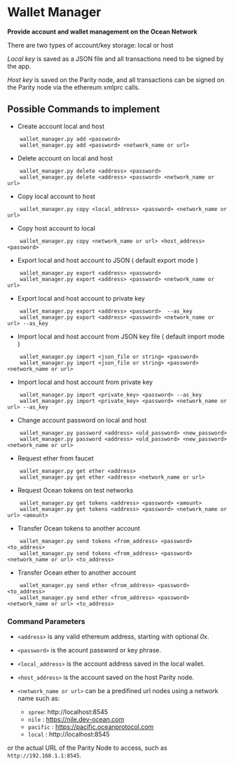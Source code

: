 # Wallet Manager

**Provide account and wallet management on the Ocean Network**

There are two types of account/key storage: local or host

*Local key* is saved as a JSON file and all transactions need to be signed by the app.

*Host key* is saved on the Parity node, and all transactions can be signed on the Parity node via the ethereum xmlprc calls.


## Possible Commands to implement

*  Create account local and host
```
    wallet_manager.py add <password>
    wallet_manager.py add <password> <network_name or url>
```

*  Delete account on local and host
```
    wallet_manager.py delete <address> <password>
    wallet_manager.py delete <address> <password> <network_name or url>
```

*  Copy local account to host
```
    wallet_manager.py copy <local_address> <password> <network_name or url>
```

*  Copy host account to local
```
    wallet_manager.py copy <network_name or url> <host_address> <password>
```

*  Export local and host account to JSON ( default export mode )
```
    wallet_manager.py export <address> <password>
    wallet_manager.py export <address> <password> <network_name or url>
```

*  Export local and host account to private key
```
    wallet_manager.py export <address> <password>  --as_key
    wallet_manager.py export <address> <password> <network_name or url> --as_key
```

*  Import local and host account from JSON key file ( default import mode )
```
    wallet_manager.py import <json_file or string> <password>
    wallet_manager.py import <json_file or string> <password> <network_name or url>
```

*  Import local and host account from private key
```
    wallet_manager.py import <private_key> <password> --as_key
    wallet_manager.py import <private_key> <password> <network_name or url> --as_key
```

*  Change account password on local and host
```
    wallet_manager.py password <address> <old_password> <new_password>
    wallet_manager.py password <address> <old_password> <new_password> <network_name or url>
```

*  Request ether from faucet
```
    wallet_manager.py get ether <address>
    wallet_manager.py get ether <address> <network_name or url>
```

*  Request Ocean tokens on test networks
```
    wallet_manager.py get tokens <address> <password> <amount>
    wallet_manager.py get tokens <address> <password> <network_name or url> <amount>
```

*  Transfer Ocean tokens to another account
```
    wallet_manager.py send tokens <from_address> <password> <to_address>
    wallet_manager.py send tokens <from_address> <password> <network_name or url> <to_address>
```

*  Transfer Ocean ether to another account
```
    wallet_manager.py send ether <from_address> <password> <to_address>
    wallet_manager.py send ether <from_address> <password> <network_name or url> <to_address>
```


### Command Parameters

*  `<address>` is any valid ethereum address, starting with optional _0x_.
*  `<password>` is the acount password or key phrase.
*  `<local_address>` is the account address saved in the local wallet.
*  `<host_address>` is the account saved on the host Parity node.
*  `<network_name or url>` can be a predifined url nodes using a network name such as:

    *  `spree`: http://localhost:8545
    *  `nile` : https://nile.dev-ocean.com
    *  `pacific` : https://pacific.oceanprotocol.com
    *  `local`   : http://localhost:8545

or the actual URL of the Parity Node to access, such as `http://192.168.1.1:8545`.

